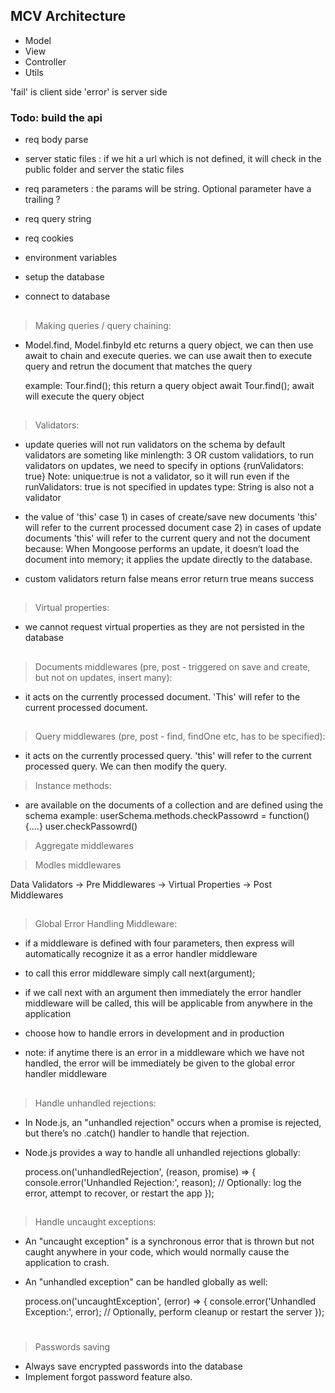 ## MCV Architecture

- Model
- View
- Controller
- Utils

'fail' is client side
'error' is server side

### Todo: build the api

- req body parse
- server static files : if we hit a url which is not defined, it will check in the public folder and server the static files
- req parameters : the params will be string. Optional parameter have a trailing ?
- req query string
- req cookies
- environment variables

- setup the database
- connect to database

##

> Making queries / query chaining:

- Model.find, Model.finbyId etc returns a query object, we can then use await to chain and execute queries.
  we can use await then to execute query and retrun the document that matches the query

  example: Tour.find(); this return a query object
  await Tour.find(); await will execute the query object

##

> Validators:

- update queries will not run validators on the schema by default
  validators are someting like minlength: 3 OR custom validatiors,
  to run validators on updates, we need to specify in options {runValidators: true}
  Note: unique:true is not a validator, so it will run even if the runValidators: true is not specified in updates
  type: String is also not a validator

- the value of 'this'
  case 1) in cases of create/save new documents 'this' will refer to the current processed document
  case 2) in cases of update documents 'this' will refer to the current query and not the document
  because: When Mongoose performs an update, it doesn’t load the document into memory; it applies the update directly to the database.
- custom validators
  return false means error
  return true means success

##

> Virtual properties:

- we cannot request virtual properties as they are not persisted in the database

##

> Documents middlewares (pre, post - triggered on save and create, but not on updates, insert many):

- it acts on the currently processed document. 'This' will refer to the current processed document.

##

> Query middlewares (pre, post - find, findOne etc, has to be specified):

- it acts on the currently processed query. 'this' will refer to the current processed query. We can then modify the query.

> Instance methods:

- are available on the documents of a collection and are defined using the schema
  example: userSchema.methods.checkPassowrd = function(){....}
  user.checkPassowrd()

> Aggregate middlewares

> Modles middlewares

Data Validators → Pre Middlewares → Virtual Properties → Post Middlewares

##

> Global Error Handling Middleware:

- if a middleware is defined with four parameters, then express will automatically recognize it as a error handler middleware
- to call this error middleware simply call next(argument);
- if we call next with an argument then immediately the error handler middleware will be called, this will be applicable from anywhere in the application

- choose how to handle errors in development and in production

- note: if anytime there is an error in a middleware which we have not handled, the error will be immediately be given to the global error handler middleware

##

> Handle unhandled rejections:

- In Node.js, an "unhandled rejection" occurs when a promise is rejected, but there’s no .catch() handler to handle that rejection.
- Node.js provides a way to handle all unhandled rejections globally:

  process.on('unhandledRejection', (reason, promise) => {
  console.error('Unhandled Rejection:', reason);
  // Optionally: log the error, attempt to recover, or restart the app
  });

##

> Handle uncaught exceptions:

- An "uncaught exception" is a synchronous error that is thrown but not caught anywhere in your code, which would normally cause the application to crash.

- An "unhandled exception" can be handled globally as well:

  process.on('uncaughtException', (error) => {
  console.error('Unhandled Exception:', error);
  // Optionally, perform cleanup or restart the server
  });

#

> Passwords saving

- Always save encrypted passwords into the database
- Implement forgot password feature also.
